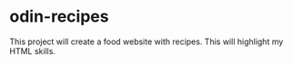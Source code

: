 # odin-recipes
This project will create a food website with recipes. This will highlight my HTML skills.